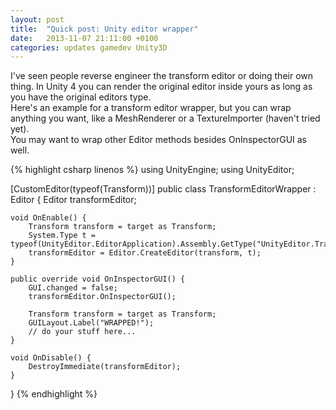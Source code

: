 ```yaml
---
layout: post
title:  "Quick post: Unity editor wrapper"
date:   2013-11-07 21:11:00 +0100
categories: updates gamedev Unity3D
---
```

I've seen people reverse engineer the transform editor or doing their own thing.
In Unity 4 you can render the original editor inside yours as long as you have
the original editors type.  
Here's an example for a transform editor wrapper, but you can wrap anything you
want, like a MeshRenderer or a TextureImporter (haven't tried yet).  
You may want to wrap other Editor methods besides OnInspectorGUI as well.

{% highlight csharp linenos %}
using UnityEngine;
using UnityEditor;

[CustomEditor(typeof(Transform))]
public class TransformEditorWrapper : Editor {
	Editor transformEditor;
	
	void OnEnable() {
		Transform transform = target as Transform;
		System.Type t = typeof(UnityEditor.EditorApplication).Assembly.GetType("UnityEditor.TransformInspector");
		transformEditor = Editor.CreateEditor(transform, t);
	}
	
	public override void OnInspectorGUI() {
		GUI.changed = false;
		transformEditor.OnInspectorGUI();

		Transform transform = target as Transform;
		GUILayout.Label("WRAPPED!");
		// do your stuff here...
	}
	
	void OnDisable() {
		DestroyImmediate(transformEditor);
	}
}
{% endhighlight %}